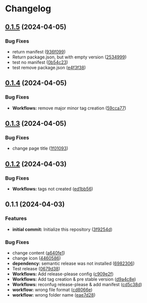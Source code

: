 # Changelog

## [0.1.5](https://github.com/Irimold/react-testing/compare/v0.1.4...v0.1.5) (2024-04-05)


### Bug Fixes

* return manifest ([936f099](https://github.com/Irimold/react-testing/commit/936f099c63a82d53d37180505928f248a1c26d45))
* Return package.json, but with empty version ([2534999](https://github.com/Irimold/react-testing/commit/253499914dc659d85fd0f1d446a71cc606b6c03d))
* test no manifest ([0b54c23](https://github.com/Irimold/react-testing/commit/0b54c23e2d6bd0e9d2d4ceca3242a5f1de60cf23))
* test remove package.json ([e4f3f38](https://github.com/Irimold/react-testing/commit/e4f3f38a3887583ff4e10f6e61a21dfcf7b9af9d))

## [0.1.4](https://github.com/Irimold/react-testing/compare/v0.1.3...v0.1.4) (2024-04-05)


### Bug Fixes

* **Workflows:** remove major minor tag creation ([59cca77](https://github.com/Irimold/react-testing/commit/59cca7708cb0c2e07d343a7074cfb1e0840cf0c8))

## [0.1.3](https://github.com/Irimold/react-testing/compare/v0.1.2...v0.1.3) (2024-04-05)


### Bug Fixes

* change page title ([1f01093](https://github.com/Irimold/react-testing/commit/1f0109365be6eb00c50b2facd24fec9be1e747c1))

## [0.1.2](https://github.com/Irimold/react-testing/compare/v0.1.1...v0.1.2) (2024-04-03)


### Bug Fixes

* **Workflows:** tags not created ([ed1bb56](https://github.com/Irimold/react-testing/commit/ed1bb563a797370cdfbffd360234980a26fd3f5a))

## 0.1.1 (2024-04-03)


### Features

* **initial commit:** Initialize this repository ([3f9254d](https://github.com/Irimold/react-testing/commit/3f9254db2b2dc22b90b691a31baa4fdd89f9705a))


### Bug Fixes

* change content ([a640fe1](https://github.com/Irimold/react-testing/commit/a640fe1fe55136730da83b679fde2132d6946485))
* change icon ([4460586](https://github.com/Irimold/react-testing/commit/446058655905c677d827f90d4b812bed8af15a5e))
* **dependency:** semantic release was not installed ([6982306](https://github.com/Irimold/react-testing/commit/698230695882fc1d77d9871615b60e596b29d8fb))
* Test release ([0679d38](https://github.com/Irimold/react-testing/commit/0679d382d489ba5636e24897edb40743be2c6171))
* **Workflows:** Add release-please config ([c909e2f](https://github.com/Irimold/react-testing/commit/c909e2f08ad80f1ee9c572689acde0b4b6bc2232))
* **Workflows:** Add tag creation & pre stable version ([d9a4c8e](https://github.com/Irimold/react-testing/commit/d9a4c8e983ff3f7f5e57e5b411c19849eca75cbd))
* **Workflows:** reconfug release-please & add manifest ([cd5c38d](https://github.com/Irimold/react-testing/commit/cd5c38dc7a335180be3aa0b93b4b7e09c6db6855))
* **workflow:** wrong file format ([cd8066e](https://github.com/Irimold/react-testing/commit/cd8066e5fcee9a69366cf506916c787311430f21))
* **workflow:** wrong folder name ([eae7d28](https://github.com/Irimold/react-testing/commit/eae7d28bd2af78dfa8de3a28bd8dc91af80b081f))
